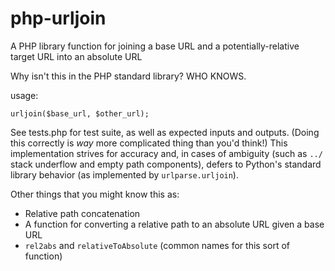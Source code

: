 # php-urljoin
A PHP library function for joining a base URL and a potentially-relative target URL into an absolute URL

Why isn't this in the PHP standard library? WHO KNOWS.

usage:

    urljoin($base_url, $other_url);

See tests.php for test suite, as well as expected inputs and outputs. (Doing this correctly is *way* more complicated thing than you'd
think!) This implementation strives for accuracy and, in cases of ambiguity (such as `../` stack underflow and empty path components),
defers to Python's standard library behavior (as implemented by `urlparse.urljoin`).

Other things that you might know this as:

* Relative path concatenation
* A function for converting a relative path to an absolute URL given a base URL
* `rel2abs` and `relativeToAbsolute` (common names for this sort of function)
